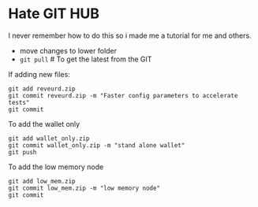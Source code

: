 # Hate GIT HUB

I never remember how to do this so i made me a tutorial for me and others.

* move changes to lower folder
* `git pull` # To get the latest from the GIT

If adding new files:
```
git add reveurd.zip
git commit reveurd.zip -m "Faster config parameters to accelerate tests"
git commit
```

To add the wallet only
```
git add wallet_only.zip
git commit wallet_only.zip -m "stand alone wallet"
git push
```

To add the low memory node
```
git add low_mem.zip
git commit low_mem.zip -m "low memory node"
git commit
```
